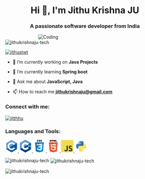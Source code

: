 
<h1 align="center">Hi 👋, I'm Jithu Krishna JU</h1>
<h3 align="center">A passionate software developer from India</h3>
<img align="right" alt="Coding" width="400" src="https://cdn.dribbble.com/users/1059583/screenshots/4171367/coding-freak.gif">
<p align="left"> <img src="https://komarev.com/ghpvc/?username=jithukrishnaju-tech&label=Profile%20views&color=0e75b6&style=flat" alt="jithukrishnaju-tech" /> </p>

<p align="left"> <a href="https://twitter.com/jithustwt" target="blank"><img src="https://img.shields.io/twitter/follow/jithustwt?logo=twitter&style=for-the-badge" alt="jithustwt" /></a> </p>

- 🔭 I’m currently working on **Java Projects**

- 🌱 I’m currently learning **Spring boot**

- 💬 Ask me about **JavaScript, Java**

- 📫 How to reach me **jithukrishnaju@gmail.com**

<h3 align="left">Connect with me:</h3>
<p align="left">
<a href="https://twitter.com/jithustwt" target="blank"><img align="center" src="https://raw.githubusercontent.com/rahuldkjain/github-profile-readme-generator/master/src/images/icons/Social/twitter.svg" alt="jitthhu" height="30" width="40" /></a>
</p>

<h3 align="left">Languages and Tools:</h3>
<p align="left"> <a href="https://www.cprogramming.com/" target="_blank" rel="noreferrer"> <img src="https://raw.githubusercontent.com/devicons/devicon/master/icons/c/c-original.svg" alt="c" width="40" height="40"/> </a> <a href="https://www.w3schools.com/cpp/" target="_blank" rel="noreferrer"> <img src="https://raw.githubusercontent.com/devicons/devicon/master/icons/cplusplus/cplusplus-original.svg" alt="cplusplus" width="40" height="40"/> </a> <a href="https://www.w3schools.com/css/" target="_blank" rel="noreferrer"> <img src="https://raw.githubusercontent.com/devicons/devicon/master/icons/css3/css3-original-wordmark.svg" alt="css3" width="40" height="40"/> </a> <a href="https://www.w3.org/html/" target="_blank" rel="noreferrer"> <img src="https://raw.githubusercontent.com/devicons/devicon/master/icons/html5/html5-original-wordmark.svg" alt="html5" width="40" height="40"/> </a> <a href="https://developer.mozilla.org/en-US/docs/Web/JavaScript" target="_blank" rel="noreferrer"> <img src="https://raw.githubusercontent.com/devicons/devicon/master/icons/javascript/javascript-original.svg" alt="javascript" width="40" height="40"/> </a> <a href="https://www.python.org" target="_blank" rel="noreferrer"> <img src="https://raw.githubusercontent.com/devicons/devicon/master/icons/python/python-original.svg" alt="python" width="40" height="40"/> </a> </p>

<p><img align="left" src="https://github-readme-stats.vercel.app/api/top-langs?username=jithukrishnaju-tech&show_icons=true&locale=en&layout=compact" alt="jithukrishnaju-tech" /></p>

<p>&nbsp;<img align="center" src="https://github-readme-stats.vercel.app/api?username=jithukrishnaju-tech&show_icons=true&locale=en" alt="jithukrishnaju-tech" /></p>

<p><img align="center" src="https://github-readme-streak-stats.herokuapp.com/?user=jithukrishnaju-tech&" alt="jithukrishnaju-tech" /></p>





